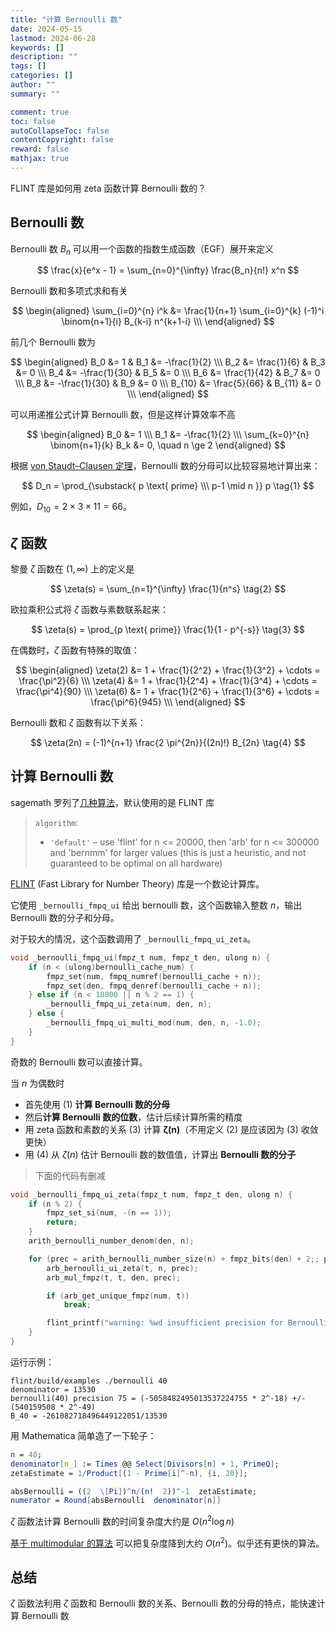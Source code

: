 ```yaml
---
title: "计算 Bernoulli 数"
date: 2024-05-15
lastmod: 2024-06-28
keywords: []
description: ""
tags: []
categories: []
author: ""
summary: ""

comment: true
toc: false
autoCollapseToc: false
contentCopyright: false
reward: false
mathjax: true
---
```


FLINT 库是如何用 zeta 函数计算 Bernoulli 数的？

<!--more-->


## Bernoulli 数

Bernoulli 数 $B_n$ 可以用一个函数的指数生成函数（EGF）展开来定义

$$
\frac{x}{e^x - 1} = \sum_{n=0}^{\infty} \frac{B_n}{n!} x^n
$$

Bernoulli 数和多项式求和有关

$$
\begin{aligned}
\sum_{i=0}^{n} i^k &= \frac{1}{n+1} \sum_{i=0}^{k} (-1)^i \binom{n+1}{i} B_{k-i} n^{k+1-i} \\\
\end{aligned}
$$

前几个 Bernoulli 数为

$$
\begin{aligned}
B_0 &= 1 &
B_1 &= -\frac{1}{2} \\\
B_2 &= \frac{1}{6} &
B_3 &= 0 \\\
B_4 &= -\frac{1}{30} &
B_5 &= 0 \\\
B_6 &= \frac{1}{42} &
B_7 &= 0 \\\
B_8 &= -\frac{1}{30} &
B_9 &= 0 \\\
B_{10} &= \frac{5}{66} &
B_{11} &= 0 \\\
\end{aligned}
$$

可以用递推公式计算 Bernoulli 数，但是这样计算效率不高

$$
\begin{aligned}
B_0 &= 1 \\\
B_1 &= -\frac{1}{2} \\\
\sum_{k=0}^{n} \binom{n+1}{k} B_k &= 0, \quad n \ge 2
\end{aligned}
$$




根据 [von Staudt–Clausen 定理](https://en.wikipedia.org/wiki/Von_Staudt%E2%80%93Clausen_theorem)，Bernoulli 数的分母可以比较容易地计算出来：

$$
D_n = \prod_{\substack{
    p \text{ prime} \\\
    p-1 \mid n
}} p \tag{1}
$$

例如，$D_{10} = 2 \times 3 \times 11 = 66$。


## $\zeta$ 函数

黎曼 $\zeta$ 函数在 $(1, \infty)$ 上的定义是

$$
\zeta(s) = \sum_{n=1}^{\infty} \frac{1}{n^s} \tag{2}
$$

欧拉乘积公式将 $\zeta$ 函数与素数联系起来：

$$
\zeta(s) = \prod_{p \text{ prime}} \frac{1}{1 - p^{-s}} \tag{3}
$$


在偶数时，$\zeta$ 函数有特殊的取值：

$$
\begin{aligned}
\zeta(2) &= 1 + \frac{1}{2^2} + \frac{1}{3^2} + \cdots = \frac{\pi^2}{6} \\\
\zeta(4) &= 1 + \frac{1}{2^4} + \frac{1}{3^4} + \cdots = \frac{\pi^4}{90} \\\
\zeta(6) &= 1 + \frac{1}{2^6} + \frac{1}{3^6} + \cdots = \frac{\pi^6}{945} \\\
\end{aligned}
$$

Bernoulli 数和 $\zeta$ 函数有以下关系：

$$
\zeta(2n) = (-1)^{n+1} \frac{2 \pi^{2n}}{(2n)!} B_{2n} \tag{4}
$$

## 计算 Bernoulli 数

sagemath 罗列了[几种算法](https://doc.sagemath.org/html/en/reference/rings_standard/sage/arith/misc.html#sage.arith.misc.bernoulli)，默认使用的是 FLINT 库

> `algorithm`:
>
> - `'default'` – use 'flint' for n <= 20000, then 'arb' for n <= 300000 and 'bernmm' for larger values (this is just a heuristic, and not guaranteed to be optimal on all hardware)

[FLINT](https://github.com/flintlib/flint) (Fast Library for Number Theory) 库是一个数论计算库。

它使用 `_bernoulli_fmpq_ui` 给出 bernoulli 数，这个函数输入整数 $n$，输出 Bernoulli 数的分子和分母。

对于较大的情况，这个函数调用了 `_bernoulli_fmpq_ui_zeta`。

```c
void _bernoulli_fmpq_ui(fmpz_t num, fmpz_t den, ulong n) {
    if (n < (ulong)bernoulli_cache_num) {
        fmpz_set(num, fmpq_numref(bernoulli_cache + n));
        fmpz_set(den, fmpq_denref(bernoulli_cache + n));
    } else if (n < 18000 || n % 2 == 1) {
        _bernoulli_fmpq_ui_zeta(num, den, n);
    } else {
        _bernoulli_fmpq_ui_multi_mod(num, den, n, -1.0);
    }
}
```



奇数的 Bernoulli 数可以直接计算。

当 $n$ 为偶数时

- 首先使用 $(1)$ **计算 Bernoulli 数的分母**
- 然后**计算 Bernoulli 数的位数**，估计后续计算所需的精度
- 用 zeta 函数和素数的关系 $(3)$ 计算 $\boldsymbol{\zeta(n)}$（不用定义 $(2)$ 是应该因为 $(3)$ 收敛更快）
- 用 $(4)$ 从 $\zeta(n)$ 估计 Bernoulli 数的数值值，计算出 **Bernoulli 数的分子**


> 下面的代码有删减

```c
void _bernoulli_fmpq_ui_zeta(fmpz_t num, fmpz_t den, ulong n) {
    if (n % 2) {
        fmpz_set_si(num, -(n == 1));
        return;
    }
    arith_bernoulli_number_denom(den, n);

    for (prec = arith_bernoulli_number_size(n) + fmpz_bits(den) + 2;; prec += 20) {
        arb_bernoulli_ui_zeta(t, n, prec);
        arb_mul_fmpz(t, t, den, prec);

        if (arb_get_unique_fmpz(num, t))
            break;

        flint_printf("warning: %wd insufficient precision for Bernoulli number %wu\n", prec, n);
    }
}
```

运行示例：

```
flint/build/examples ./bernoulli 40
denominator = 13530
bernoulli(40) precision 75 = (-5058482495013537224755 * 2^-18) +/- (540159508 * 2^-49)
B_40 = -261082718496449122051/13530
```

用 Mathematica 简单造了一下轮子：

```mathematica
n = 40;
denominator[n_] := Times @@ Select[Divisors[n] + 1, PrimeQ];
zetaEstimate = 1/Product[(1 - Prime[i]^-n), {i, 20}];

absBernoulli = ((2  \[Pi])^n/(n!  2))^-1  zetaEstimate;
numerator = Round[absBernoulli  denominator[n]]
```

$\zeta$ 函数法计算 Bernoulli 数的时间复杂度大约是 $O(n^2 \log n)$

[基于 multimodular 的算法](https://arxiv.org/abs/0807.1347) 可以把复杂度降到大约 $O(n^2)$。似乎还有更快的算法。

## 总结

$\zeta$ 函数法利用 $\zeta$ 函数和 Bernoulli 数的关系、Bernoulli 数的分母的特点，能快速计算 Bernoulli 数
